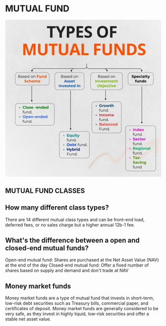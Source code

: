 # MUTUAL FUND

![](types%20of%20Mutual%20Funds.png)

## MUTUAL FUND CLASSES

## How many different class types?

There are 14 different mutual class types and can be front-end
load, deferred fees, or no sales charge but a higher annual
12b-1 fee.

## What's the difference between a open and closed-end mutual funds?

Open-end mutual fund: Shares are purchased at the Net
Asset Value (NAV) at the end of the day
Closed-end mutual fund: Offer a fixed number of shares
based on supply and demand and don't trade at NAV

## Money market funds

Money market funds are a type of mutual fund that invests in short-term, low-risk debt securities such as Treasury bills, commercial paper, and certificates of deposit. Money market funds are generally considered to be very safe, as they invest in highly liquid, low-risk securities and offer a stable net asset value.
